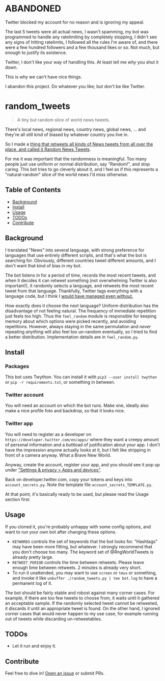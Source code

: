 # ABANDONED

Twitter blocked my account for no reason and is ignoring my appeal.

The last 5 tweets were all actual news, I wasn't spamming,
my bot was programmed to handle any ratelimiting by completely stopping,
I didn't see any signs of hitting ratelimits, I followed all the rules
I'm aware of, and there were a few hundred followers and a few thousand likes or so.
Not much, but enough to justify its existence.

Twitter, I don't like your way of handling this.
At least tell me *why* you shut it down.

This is why we can't have nice things.

I abandon this project.  Do whatever you like; but don't be like Twitter.

# random_tweets

> A tiny but random slice of world news tweets.

There's local news, regional news, country news, global news, …
and they're all still kind of biased by whatever country you live in.

So I made a [thing that retweets all kinds of News tweets from all over the place, and called it Random News Tweets](https://twitter.com/RngNewsTweets).

For me it was important that the randomness is meaningful.  Too many people just use uniform or normal distribution, say "Random!", and stop caring.
This bot tries to go cleverly about it, and I feel as if this represents a "natural-random" slice of the world news I'd miss otherwise.

## Table of Contents

- [Background](#background)
- [Install](#install)
- [Usage](#usage)
- [TODOs](#todos)
- [Contribute](#contribute)

## Background

I translated "News" into several language, with strong preference for languages that use entirely different scripts,
and that's what the bot is searching for.  Obviously, different countries tweet different amounts,
and I don't want that kind of bias in my bot.

The bot listens in for a period of time, records the most recent tweets,
and when it decides it can retweet something (not overwhelming Twitter is also important!),
it randomly selects a language, and retweets the most recent tweet from that language.
Thankfully, Twitter tags everything with a language code, but I think I [would have managed even without.](https://github.com/BenWiederhake/ear)

How exactly does it choose the next language?  Uniform distribution has the disadvantage of not feeling natural.
The frequency of immediate repetition just feels too high.
Thus the `feel_random` module is responsible for keeping memory about which options were picked recently,
and avoiding repetitions.  However, always staying in the same permutation and *never* repeating *anything* will also feel too un-random eventually,
so I tried to find a better distribution.  Implementation details are in `feel_random.py`.

## Install

### Packages

This bot uses Twython.  You can install it with `pip3 --user install twython`
or `pip -r requirements.txt`, or something in between.

### Twitter account

You will need an account on which the bot runs.
Make one, ideally also make a nice profile foto and backdrop,
so that it looks nice.

### Twitter app

You will need to register as a developer on `https://developer.twitter.com/en/apps/`
where they want a creepy amount of personal information and a buttload of justification
about your app.  I don't have the impression anyone actually looks at it,
but I felt like stripping in front of a camera anyway.  What a Brave New World.

Anyway, create the account, register your app, and you should see it pop up under ["Settings & privacy > Apps and devices"](https://twitter.com/settings/sessions).

Back on developer.twitter.com, copy your tokens and keys into `account_secrets.py`.  Note the template file `account_secrets_TEMPLATE.py`.

At that point, it's basically ready to be used, but please read the Usage section first:

## Usage

If you cloned it, you're probably unhappy with some config options, and want to run your own bot after changing
these options.

- `KEYWORDS` controls the set of keywords that the bot looks for.  "Hashtags" may have been more fitting, but whatever.
  I strongly recommend that you don't choose too many.  The keyword set of @RngWorldTweets is already pretty large.
- `RETWEET_PERIOD` controls the time between retweets.  Please leave enough time between retweets.  2 minutes is already very short.
- To run it unattended, you may want to use `screen` or `tmux` or something, and invoke it like `unbuffer ./random_tweets.py | tee bot.log` to have a permanent log of it.

The bot should be fairly stable and robost against many corner cases.  For example, if there are too few
tweets to choose from, it waits until it gathered an acceptable sample.  If the randomly selected tweet cannot be retweeted,
it discards it until an appropriate tweet is found.  On the other hand, I ignored corner cases that
would never happen to my use case, for example running out of tweets while discarding un-retweetables.

## TODOs

- Let it run and enjoy it.

## Contribute

Feel free to dive in! [Open an issue](https://github.com/BenWiederhake/random_tweets/issues/new) or submit PRs.
